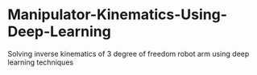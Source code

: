 # Manipulator-Kinematics-Using-Deep-Learning
Solving inverse kinematics of 3 degree of freedom robot arm using deep learning techniques 
